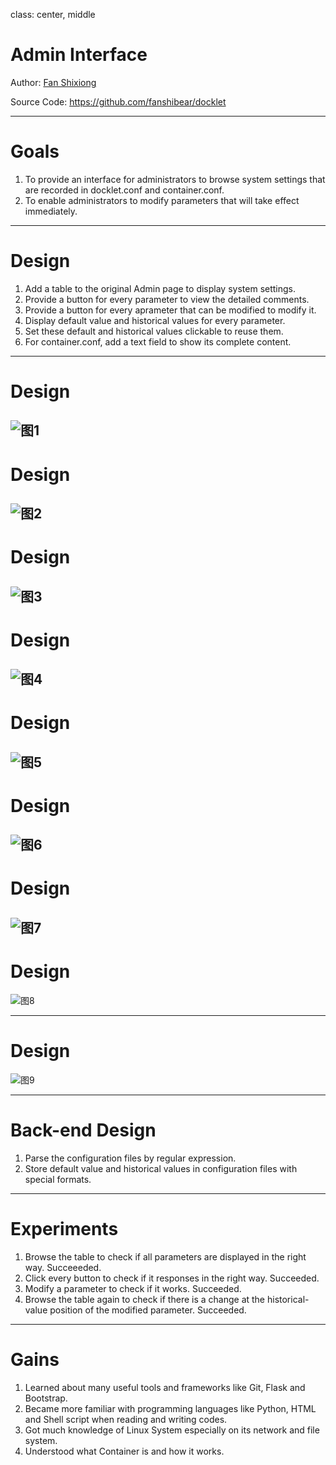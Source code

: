 class: center, middle

# Admin Interface

Author: [Fan Shixiong](mailto:807976844@qq.com)  

Source Code: https://github.com/fanshibear/docklet

---

# Goals

1. To provide an interface for administrators to browse system settings that are recorded in docklet.conf and container.conf.  
2. To enable administrators to modify parameters that will take effect immediately.

---

# Design

1. Add a table to the original Admin page to display system settings.
2. Provide a button for every parameter to view the detailed comments.
3. Provide a button for every aprameter that can be modified to modify it.
4. Display default value and historical values for every parameter.
5. Set these default and historical values clickable to reuse them.
6. For container.conf, add a text field to show its complete content.

---

# Design

![图1](./图1.png) 
---

# Design

![图2](./图2.png) 
---

# Design

![图3](./图3.png) 
---

# Design

![图4](./图4.png) 
---

# Design

![图5](./图5.png) 
---

# Design

![图6](./图6.png) 
---

# Design

![图7](./图7.png) 
---

# Design

![图8](./图8.png) 

---

# Design

![图9](./图9.png) 

---

# Back-end Design

1. Parse the configuration files by regular expression.
2. Store default value and historical values in configuration files with special formats. 

---

# Experiments

1. Browse the table to check if all parameters are displayed in the right way. Succeeeded.
2. Click every button to check if it responses in the right way. Succeeded.
3. Modify a parameter to check if it works. Succeeded.
4. Browse the table again to check if there is a change at the historical-value position of the modified parameter. Succeeded.

---

# Gains

1. Learned about many useful tools and frameworks like Git, Flask and Bootstrap.
2. Became more familiar with programming languages like Python, HTML and Shell script when reading and writing codes.
3. Got much knowledge of Linux System especially on its network and file system.
4. Understood what Container is and how it works. 

